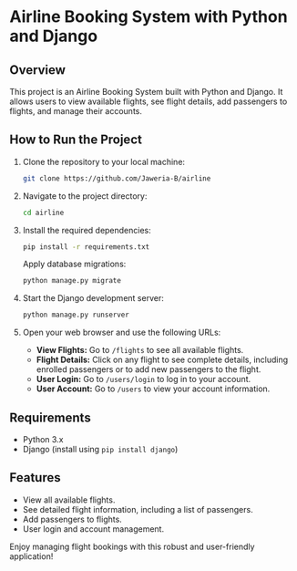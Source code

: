 # Airline Booking System with Python and Django

## Overview

This project is an Airline Booking System built with Python and Django. It allows users to view available flights, see flight details, add passengers to flights, and manage their accounts.

## How to Run the Project

1. Clone the repository to your local machine:

   ```bash
   git clone https://github.com/Jaweria-B/airline
   ```

2. Navigate to the project directory:

   ```bash
   cd airline
   ```

3. Install the required dependencies:

   ```bash
   pip install -r requirements.txt
   ```

   Apply database migrations:

   ```bash
   python manage.py migrate
   ```

4. Start the Django development server:

   ```bash
   python manage.py runserver
   ```

5. Open your web browser and use the following URLs:

   - **View Flights:** Go to `/flights` to see all available flights.
   - **Flight Details:** Click on any flight to see complete details, including enrolled passengers or to add new passengers to the flight.
   - **User Login:** Go to `/users/login` to log in to your account.
   - **User Account:** Go to `/users` to view your account information.

## Requirements

- Python 3.x
- Django (install using `pip install django`)

## Features

- View all available flights.
- See detailed flight information, including a list of passengers.
- Add passengers to flights.
- User login and account management.

Enjoy managing flight bookings with this robust and user-friendly application!
